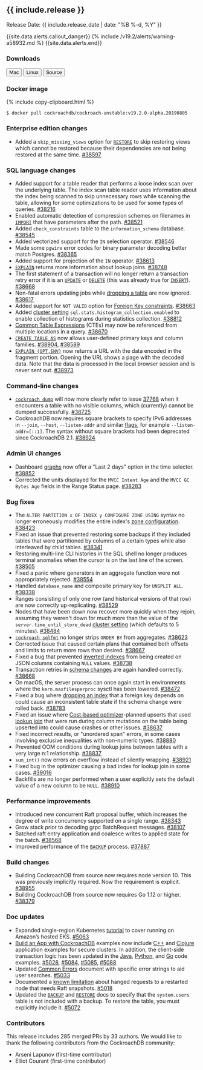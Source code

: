<h2 id="{{ include.release | slugify }}">{{ include.release }}</h2>

Release Date: {{ include.release_date | date: "%B %-d, %Y" }}

{{site.data.alerts.callout_danger}}
{% include /v19.2/alerts/warning-a58932.md %}
{{site.data.alerts.end}}

<h3 id="v19-2-0-alpha-20190805-downloads">Downloads</h3>

<div id="os-tabs" class="clearfix os-tabs_button-outline-primary">
    <a href="https://binaries.cockroachdb.com/cockroach-v19.2.0-alpha.20190805.darwin-10.9-amd64.tgz"><button id="mac" data-eventcategory="mac-binary-release-notes">Mac</button></a>
    <a href="https://binaries.cockroachdb.com/cockroach-v19.2.0-alpha.20190805.linux-amd64.tgz"><button id="linux" data-eventcategory="linux-binary-release-notes">Linux</button></a>
    <a href="https://binaries.cockroachdb.com/cockroach-v19.2.0-alpha.20190805.src.tgz"><button id="source" data-eventcategory="source-release-notes">Source</button></a>
</div>

<h3 id="v19-2-0-alpha-20190805-docker-image">Docker image</h3>

{% include copy-clipboard.html %}
~~~shell
$ docker pull cockroachdb/cockroach-unstable:v19.2.0-alpha.20190805
~~~

<h3 id="v19-2-0-alpha-20190805-enterprise-edition-changes">Enterprise edition changes</h3>

- Added a `skip_missing_views` option for [`RESTORE`](https://www.cockroachlabs.com/docs/v19.2/restore) to skip restoring views which cannot be restored because their dependencies are not being restored at the same time. [#38597][#38597]

<h3 id="v19-2-0-alpha-20190805-sql-language-changes">SQL language changes</h3>

- Added support for a table reader that performs a loose index scan over the underlying table. The index scan table reader uses information about the index being scanned to skip unnecessary rows while scanning the table, allowing for some optimizations to be used for some types of queries. [#38216][#38216]
- Enabled automatic detection of compression schemes on filenames in [`IMPORT`](https://www.cockroachlabs.com/docs/v19.2/import) that have parameters after the path. [#38521][#38521]
- Added `check_constraints` table to the `information_schema` database. [#38545][#38545]
- Added vectorized support for the `IN` selection operator. [#38546][#38546]
- Made some `pgwire` error codes for binary parameter decoding better match Postgres. [#38365][#38365]
- Added support for projection of the `IN` operator. [#38613][#38613]
- [`EXPLAIN`](https://www.cockroachlabs.com/docs/v19.2/explain) returns more information about lookup joins. [#38748][#38748]
- The first statement of a transaction will no longer return a transaction retry error if it is an [`UPDATE`](https://www.cockroachlabs.com/docs/v19.2/update) or [`DELETE`](https://www.cockroachlabs.com/docs/v19.2/delete) (this was already true for [`INSERT`](https://www.cockroachlabs.com/docs/v19.2/insert)). [#38668][#38668]
- Non-fatal errors updating jobs while [dropping a table](https://www.cockroachlabs.com/docs/v19.2/drop-table) are now ignored. [#38617][#38617]
- Added support for `NOT VALID` option for [Foreign Key constraints](https://www.cockroachlabs.com/docs/v19.2/foreign-key). [#38663][#38663]
- Added [cluster setting](https://www.cockroachlabs.com/docs/v19.2/set-cluster-setting) `sql.stats.histogram_collection.enabled` to enable collection of histograms during statistics collection. [#38812][#38812]
- [Common Table Expressions](https://www.cockroachlabs.com/docs/v19.2/common-table-expressions) (CTEs) may now be referenced from multiple locations in a query. [#38670][#38670]
- [`CREATE TABLE AS`](https://www.cockroachlabs.com/docs/v19.2/create-table-as) now allows user-defined primary keys and column families. [#38904][#38904], [#38589][#38589]
- [`EXPLAIN (OPT,ENV)`](https://www.cockroachlabs.com/docs/v19.2/explain) now returns a URL with the data encoded in the fragment portion. Opening the URL shows a page with the decoded data. Note that the data is processed in the local browser session and is never sent out. [#38973][#38973]

<h3 id="v19-2-0-alpha-20190805-command-line-changes">Command-line changes</h3>

- [`cockroach dump`](https://www.cockroachlabs.com/docs/v19.2/cockroach-dump) will now more clearly refer to issue [37768](https://github.com/cockroachdb/cockroach/issues/37768) when it encounters a table with no visible columns, which (currently) cannot be dumped successfully. [#38725][#38725]
- CockroachDB now requires square brackets to specify IPv6 addresses in `--join`, `--host`, `--listen-addr` and similar [flags](https://www.cockroachlabs.com/docs/v19.2/cockroach-start#flags), for example `--listen-addr=[::1]`. The syntax without square brackets had been deprecated since CockroachDB 2.1. [#38924][#38924]

<h3 id="v19-2-0-alpha-20190805-admin-ui-changes">Admin UI changes</h3>

- Dashboard [graphs](https://www.cockroachlabs.com/docs/v19.2/admin-ui-overview) now offer a "Last 2 days" option in the time selector. [#38852][#38852]
- Corrected the units displayed for the `MVCC Intent Age` and the `MVCC GC Bytes Age` fields in the Range Status page. [#38283][#38283]

<h3 id="v19-2-0-alpha-20190805-bug-fixes">Bug fixes</h3>

- The `ALTER PARTITION x OF INDEX y CONFIGURE ZONE USING` syntax no longer erroneously modifies the entire index's [zone configuration](https://www.cockroachlabs.com/docs/v19.2/configure-zone). [#38423][#38423]
- Fixed an issue that prevented restoring some backups if they included tables that were partitioned by columns of a certain types while also interleaved by child tables. [#38341][#38341]
- Restoring multi-line CLI histories in the SQL shell no longer produces terminal anomalies when the cursor is on the last line of the screen. [#38505][#38505]
- Fixed a panic where generators in an aggregate function were not appropriately rejected. [#38554][#38554]
- Handled `database_name` and composite primary key for `UNSPLIT ALL`. [#38338][#38338]
- Ranges consisting of only one row (and historical versions of that row) are now correctly up-replicating. [#38529][#38529]
- Nodes that have been down now recover more quickly when they rejoin, assuming they weren't down for much more than the value of the `server.time_until_store_dead` [cluster setting](https://www.cockroachlabs.com/docs/v19.2/set-cluster-setting) (which defaults to 5 minutes). [#38484][#38484]
- [`cockroach sqlfmt`](https://www.cockroachlabs.com/docs/v19.2/cockroach-sqlfmt#flags) no longer strips `ORDER BY` from aggregates. [#38623][#38623]
- Corrected issue that caused certain plans that contained both offsets and limits to return more rows than desired. [#38667][#38667]
- Fixed a bug that prevented [inverted indexes](https://www.cockroachlabs.com/docs/v19.2/inverted-indexes) from being created on JSON columns containing `NULL` values. [#38738][#38738]
- Transaction retries in [schema changes](https://www.cockroachlabs.com/docs/v19.2/online-schema-changes) are again handled correctly. [#38668][#38668]
- On macOS, the server process can once again start in environments where the `kern.maxfilesperproc` sysctl has been lowered. [#38472][#38472]
- Fixed a bug where [dropping an index](https://www.cockroachlabs.com/docs/v19.2/drop-index) that a foreign key depends on could cause an inconsistent table state if the schema change were rolled back. [#38783][#38783]
- Fixed an issue where [Cost-based optimizer](https://www.cockroachlabs.com/docs/v19.2/cost-based-optimizer)-planned upserts that used [lookup join](https://www.cockroachlabs.com/docs/v19.2/joins#lookup-joins) that were run during column mutations on the table being upserted into could cause crashes or other issues. [#38637][#38637]
- Fixed incorrect results, or "unordered span" errors, in some cases involving exclusive inequalities with non-numeric types. [#38880][#38880]
- Prevented OOM conditions during lookup joins between tables with a very large n:1 relationship. [#38837][#38837]
- `sum_int()` now errors on overflow instead of silently wrapping. [#38921][#38921]
- Fixed bug in the optimizer causing a bad index for lookup join in some cases. [#39016][#39016]
- Backfills are no longer performed when a user explicitly sets the default value of a new column to be `NULL`. [#38910][#38910]

<h3 id="v19-2-0-alpha-20190805-performance-improvements">Performance improvements</h3>

- Introduced new concurrent Raft proposal buffer, which increases the degree of write concurrency supported on a single range. [#38343][#38343]
- Grow stack prior to decoding grpc BatchRequest messages. [#38107][#38107]
- Batched raft entry application and coalesce writes to applied state for the batch. [#38568][#38568]
- Improved performance of the [`BACKUP`](https://www.cockroachlabs.com/docs/v19.2/backup) process. [#37887][#37887]

<h3 id="v19-2-0-alpha-20190805-build-changes">Build changes</h3>

- Building CockroachDB from source now requires node version 10. This was previously implicitly required. Now the requirement is explicit. [#38955][#38955]
- Building CockroachDB from source now requires Go 1.12 or higher. [#38379][#38379]

<h3 id="v19-2-0-alpha-20190805-doc-updates">Doc updates</h3>

- Expanded single-region Kubernetes [tutorial](https://www.cockroachlabs.com/docs/v19.2/orchestrate-cockroachdb-with-kubernetes) to cover running on Amazon’s hosted EKS. [#5063](https://github.com/cockroachdb/docs/pull/5063)
- [Build an App with CockroachDB](https://www.cockroachlabs.com/docs/v19.2/hello-world-example-apps) examples now include [C++](https://www.cockroachlabs.com/docs/v19.2/build-a-c++-app-with-cockroachdb) and [Clojure](https://www.cockroachlabs.com/docs/v19.2/build-a-clojure-app-with-cockroachdb) application examples for secure clusters. In addition, the client-side transaction logic has been updated in the [Java](https://www.cockroachlabs.com/docs/v19.2/build-a-java-app-with-cockroachdb), [Python](https://www.cockroachlabs.com/docs/v19.2/build-a-python-app-with-cockroachdb), and [Go](https://www.cockroachlabs.com/docs/v19.2/build-a-go-app-with-cockroachdb) code examples. [#5028](https://github.com/cockroachdb/docs/pull/5028), [#5084](https://github.com/cockroachdb/docs/pull/5084), [#5085](https://github.com/cockroachdb/docs/pull/5085), [#5088](https://github.com/cockroachdb/docs/pull/5088)
- Updated [Common Errors](https://www.cockroachlabs.com/docs/v19.2/common-errors) document with specific error strings to aid user searches. [#5033](https://github.com/cockroachdb/docs/pull/#5033)
- Documented a [known limitation](https://www.cockroachlabs.com/docs/v19.2/known-limitations) about hanged requests to a restarted node that needs Raft snapshots. [#5018](https://github.com/cockroachdb/docs/pull/5018)
- Updated the [`BACKUP`](https://www.cockroachlabs.com/docs/v19.2/backup) and [`RESTORE`](https://www.cockroachlabs.com/docs/v19.2/restore) docs to specify that the `system.users` table is not included with a backup. To restore the table, you must explicitly include it. [#5072](https://github.com/cockroachdb/docs/pull/5072)

<div class="release-note-contributors" markdown="1">

<h3 id="v19-2-0-alpha-20190805-contributors">Contributors</h3>

This release includes 285 merged PRs by 33 authors.
We would like to thank the following contributors from the CockroachDB community:

- Arseni Lapunov (first-time contributor)
- Elliot Courant (first-time contributor)

</div>

[#37887]: https://github.com/cockroachdb/cockroach/pull/37887
[#38008]: https://github.com/cockroachdb/cockroach/pull/38008
[#38107]: https://github.com/cockroachdb/cockroach/pull/38107
[#38149]: https://github.com/cockroachdb/cockroach/pull/38149
[#38216]: https://github.com/cockroachdb/cockroach/pull/38216
[#38283]: https://github.com/cockroachdb/cockroach/pull/38283
[#38338]: https://github.com/cockroachdb/cockroach/pull/38338
[#38341]: https://github.com/cockroachdb/cockroach/pull/38341
[#38343]: https://github.com/cockroachdb/cockroach/pull/38343
[#38365]: https://github.com/cockroachdb/cockroach/pull/38365
[#38379]: https://github.com/cockroachdb/cockroach/pull/38379
[#38382]: https://github.com/cockroachdb/cockroach/pull/38382
[#38423]: https://github.com/cockroachdb/cockroach/pull/38423
[#38472]: https://github.com/cockroachdb/cockroach/pull/38472
[#38484]: https://github.com/cockroachdb/cockroach/pull/38484
[#38505]: https://github.com/cockroachdb/cockroach/pull/38505
[#38521]: https://github.com/cockroachdb/cockroach/pull/38521
[#38529]: https://github.com/cockroachdb/cockroach/pull/38529
[#38545]: https://github.com/cockroachdb/cockroach/pull/38545
[#38546]: https://github.com/cockroachdb/cockroach/pull/38546
[#38554]: https://github.com/cockroachdb/cockroach/pull/38554
[#38568]: https://github.com/cockroachdb/cockroach/pull/38568
[#38589]: https://github.com/cockroachdb/cockroach/pull/38589
[#38597]: https://github.com/cockroachdb/cockroach/pull/38597
[#38613]: https://github.com/cockroachdb/cockroach/pull/38613
[#38617]: https://github.com/cockroachdb/cockroach/pull/38617
[#38623]: https://github.com/cockroachdb/cockroach/pull/38623
[#38637]: https://github.com/cockroachdb/cockroach/pull/38637
[#38663]: https://github.com/cockroachdb/cockroach/pull/38663
[#38667]: https://github.com/cockroachdb/cockroach/pull/38667
[#38668]: https://github.com/cockroachdb/cockroach/pull/38668
[#38670]: https://github.com/cockroachdb/cockroach/pull/38670
[#38725]: https://github.com/cockroachdb/cockroach/pull/38725
[#38738]: https://github.com/cockroachdb/cockroach/pull/38738
[#38748]: https://github.com/cockroachdb/cockroach/pull/38748
[#38783]: https://github.com/cockroachdb/cockroach/pull/38783
[#38812]: https://github.com/cockroachdb/cockroach/pull/38812
[#38837]: https://github.com/cockroachdb/cockroach/pull/38837
[#38852]: https://github.com/cockroachdb/cockroach/pull/38852
[#38870]: https://github.com/cockroachdb/cockroach/pull/38870
[#38880]: https://github.com/cockroachdb/cockroach/pull/38880
[#38886]: https://github.com/cockroachdb/cockroach/pull/38886
[#38890]: https://github.com/cockroachdb/cockroach/pull/38890
[#38904]: https://github.com/cockroachdb/cockroach/pull/38904
[#38910]: https://github.com/cockroachdb/cockroach/pull/38910
[#38921]: https://github.com/cockroachdb/cockroach/pull/38921
[#38924]: https://github.com/cockroachdb/cockroach/pull/38924
[#38955]: https://github.com/cockroachdb/cockroach/pull/38955
[#38973]: https://github.com/cockroachdb/cockroach/pull/38973
[#39016]: https://github.com/cockroachdb/cockroach/pull/39016
